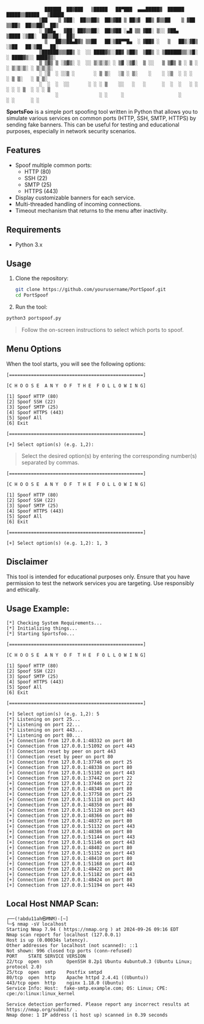 ```console
              ██████  ██▓███   ▒█████   ██▀███  ▄▄▄█████▓  ██████   █████▒▒█████   ▒█████  
            ▒██    ▒ ▓██░  ██▒▒██▒  ██▒▓██ ▒ ██▒▓  ██▒ ▓▒▒██    ▒ ▓██   ▒▒██▒  ██▒▒██▒  ██▒
            ░ ▓██▄   ▓██░ ██▓▒▒██░  ██▒▓██ ░▄█ ▒▒ ▓██░ ▒░░ ▓██▄   ▒████ ░▒██░  ██▒▒██░  ██▒
              ▒   ██▒▒██▄█▓▒ ▒▒██   ██░▒██▀▀█▄  ░ ▓██▓ ░   ▒   ██▒░▓█▒  ░▒██   ██░▒██   ██░
            ▒██████▒▒▒██▒ ░  ░░ ████▓▒░░██▓ ▒██▒  ▒██▒ ░ ▒██████▒▒░▒█░   ░ ████▓▒░░ ████▓▒░
            ▒ ▒▓▒ ▒ ░▒▓▒░ ░  ░░ ▒░▒░▒░ ░ ▒▓ ░▒▓░  ▒ ░░   ▒ ▒▓▒ ▒ ░ ▒ ░   ░ ▒░▒░▒░ ░ ▒░▒░▒░ 
            ░ ░▒  ░ ░░▒ ░       ░ ▒ ▒░   ░▒ ░ ▒░    ░    ░ ░▒  ░ ░ ░       ░ ▒ ▒░   ░ ▒ ▒░ 
            ░  ░  ░  ░░       ░ ░ ░ ▒    ░░   ░   ░      ░  ░  ░   ░ ░   ░ ░ ░ ▒  ░ ░ ░ ▒  
                  ░               ░ ░     ░                    ░             ░ ░      ░ ░  
```

**SportsFoo** is a simple port spoofing tool written in Python that allows you to simulate various services on common ports (HTTP, SSH, SMTP, HTTPS) by sending fake banners. This can be useful for testing and educational purposes, especially in network security scenarios.

## Features

- Spoof multiple common ports:
  - HTTP (80)
  - SSH (22)
  - SMTP (25)
  - HTTPS (443)
- Display customizable banners for each service.
- Multi-threaded handling of incoming connections.
- Timeout mechanism that returns to the menu after inactivity.

## Requirements

- Python 3.x

## Usage

1. Clone the repository:

   ```bash
   git clone https://github.com/yourusername/PortSpoof.git
   cd PortSpoof
   ```
2. Run the tool:

  ```bash
  python3 portspoof.py
  ```

  > Follow the on-screen instructions to select which ports to spoof.

## Menu Options
  When the tool starts, you will see the following options:
  
  ```console
  [=================================================]
  
  [C H O O S E  A N Y  O F  T H E  F O L L O W I N G]
  
  [1] Spoof HTTP (80)
  [2] Spoof SSH (22)
  [3] Spoof SMTP (25)
  [4] Spoof HTTPS (443)
  [5] Spoof All
  [6] Exit
  
  [=================================================]
  
  [+] Select option(s) (e.g. 1,2):
  ```
  
  > Select the desired option(s) by entering the corresponding number(s) separated by commas.

  ```console
  [=================================================]
  
  [C H O O S E  A N Y  O F  T H E  F O L L O W I N G]
  
  [1] Spoof HTTP (80)
  [2] Spoof SSH (22)
  [3] Spoof SMTP (25)
  [4] Spoof HTTPS (443)
  [5] Spoof All
  [6] Exit
  
  [=================================================]
  
  [+] Select option(s) (e.g. 1,2): 1, 3
  ```
## Disclaimer
  This tool is intended for educational purposes only. Ensure that you have permission to test the network services you are targeting. Use responsibly and ethically.

## Usage Example:

```console
[*] Checking System Requirements...
[*] Initializing things...
[*] Starting Sportsfoo...

[=================================================]

[C H O O S E  A N Y  O F  T H E  F O L L O W I N G]

[1] Spoof HTTP (80)
[2] Spoof SSH (22)
[3] Spoof SMTP (25)
[4] Spoof HTTPS (443)
[5] Spoof All
[6] Exit

[=================================================]

[+] Select option(s) (e.g. 1,2): 5
[*] Listening on port 25...
[*] Listening on port 22...
[*] Listening on port 443...
[*] Listening on port 80...
[+] Connection from 127.0.0.1:48332 on port 80
[+] Connection from 127.0.0.1:51092 on port 443
[!] Connection reset by peer on port 443
[!] Connection reset by peer on port 80
[+] Connection from 127.0.0.1:37746 on port 25
[+] Connection from 127.0.0.1:48338 on port 80
[+] Connection from 127.0.0.1:51102 on port 443
[+] Connection from 127.0.0.1:37442 on port 22
[+] Connection from 127.0.0.1:37446 on port 22
[+] Connection from 127.0.0.1:48348 on port 80
[+] Connection from 127.0.0.1:37758 on port 25
[+] Connection from 127.0.0.1:51118 on port 443
[+] Connection from 127.0.0.1:48350 on port 80
[+] Connection from 127.0.0.1:51128 on port 443
[+] Connection from 127.0.0.1:48366 on port 80
[+] Connection from 127.0.0.1:48372 on port 80
[+] Connection from 127.0.0.1:51132 on port 443
[+] Connection from 127.0.0.1:48386 on port 80
[+] Connection from 127.0.0.1:51144 on port 443
[+] Connection from 127.0.0.1:51146 on port 443
[+] Connection from 127.0.0.1:48402 on port 80
[+] Connection from 127.0.0.1:51152 on port 443
[+] Connection from 127.0.0.1:48410 on port 80
[+] Connection from 127.0.0.1:51168 on port 443
[+] Connection from 127.0.0.1:48422 on port 80
[+] Connection from 127.0.0.1:51182 on port 443
[+] Connection from 127.0.0.1:48424 on port 80
[+] Connection from 127.0.0.1:51194 on port 443
```
## Local Host NMAP Scan:

```console
┌──(!abdu11ah㉿MNM)-[~]
└─$ nmap -sV localhost    
Starting Nmap 7.94 ( https://nmap.org ) at 2024-09-26 09:16 EDT
Nmap scan report for localhost (127.0.0.1)
Host is up (0.00034s latency).
Other addresses for localhost (not scanned): ::1
Not shown: 996 closed tcp ports (conn-refused)
PORT    STATE SERVICE VERSION
22/tcp  open  ssh     OpenSSH 8.2p1 Ubuntu 4ubuntu0.3 (Ubuntu Linux; protocol 2.0)
25/tcp  open  smtp    Postfix smtpd
80/tcp  open  http    Apache httpd 2.4.41 ((Ubuntu))
443/tcp open  http    nginx 1.18.0 (Ubuntu)
Service Info: Host:  fake-smtp.example.com; OS: Linux; CPE: cpe:/o:linux:linux_kernel

Service detection performed. Please report any incorrect results at https://nmap.org/submit/ .
Nmap done: 1 IP address (1 host up) scanned in 0.39 seconds
```

